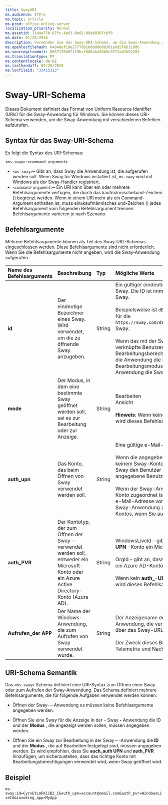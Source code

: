 ```yaml
---
title: SwayURI
ms.audience: ITPro
ms.topic: article
ms.prod: office-online-server
localization_priority: Normal
ms.assetid: 11daa75b-87fc-4e63-8e02-09ab9307c8f8
ms.date: 01/28/2016
description: Verwenden Sie das Sway-URI-Schema, um die Sway-Anwendung zu öffnen und eine Sway anzuzeigen oder zu bearbeiten.
ms.openlocfilehash: 04848ef1de2777d916d8dd8dd381e6d5f66310d6
ms.sourcegitcommit: 8657170d071f9bcf680aba50b9c07f2a4fb82283
ms.translationtype: MT
ms.contentlocale: de-DE
ms.lasthandoff: 04/28/2019
ms.locfileid: "33415313"
---
```

# <a name="sway-uri-scheme"></a>Sway-URI-Schema

Dieses Dokument definiert das Format von Uniform Resource Identifier (URIs) für die Sway-Anwendung für Windows. Sie können dieses URI-Schema verwenden, um die Sway-Anwendung mit verschiedenen Befehlen aufzurufen.

## <a name="sway-uri-scheme-syntax"></a>Syntax für das Sway-URI-Schema

Es folgt die Syntax des URI-Schemas:

`<ms-sway>:<command-argument>`

- `<ms-sway>`&ndash; Gibt an, dass Sway die Anwendung ist, die aufgerufen werden soll. Wenn Sway for Windows installiert ist, `ms-sway` wird mit Windows als der Sway-Handler registriert.
- `<command-argument>`&ndash; Ein URI kann über ein oder mehrere Befehlsargumente verfügen, die durch das kaufmännische`&`und-Zeichen () begrenzt werden. Wenn in einem URI mehr als ein Command-Argument enthalten ist, muss ein`&`kaufmännisches und-Zeichen () jedes Befehlsargument vom folgenden Befehlsargument trennen. Befehlsargumente variieren je nach Szenario. 

## <a name="command-arguments"></a>Befehlsargumente

Mehrere Befehlsargumente können als Teil des Sway-URL-Schemas eingeschlossen werden. Diese Befehlsargumente sind nicht erforderlich. Wenn Sie die Befehlsargumente nicht angeben, wird die Sway-Anwendung aufgerufen.

|Name des Befehlsarguments|Beschreibung|Typ|Mögliche Werte|Pflichtfeld?|
|:-----|:-----|:-----|:-----|:-----|
|**id**|Der eindeutige Bezeichner eines Sway. Wird verwendet, um die zu öffnende Sway anzugeben.|String|Ein gültiger eindeutiger Bezeichner für eine Sway. Die ID ist immer Teil der URL zu einem Sway.<br/><br/>Beispielsweise ist `dBheQgVZ1RQBfiQU`die ID für die `https://sway.com/dBheQgVZ1RQBfiQU`folgende Sway.<br/><br/>Wenn das mit der Sway-Anwendung verknüpfte Benutzerkonto über Bearbeitungsberechtigungen verfügt, öffnet die Anwendung die Sway im Bearbeitungsmodus. Andernfalls öffnet die Anwendung die Sway im Ansichtsmodus.|Nein|
|**mode**|Der Modus, in dem eine bestimmte Sway geöffnet werden soll, sei es zur Bearbeitung oder zur Anzeige.|String|Bearbeiten<br/>Ansicht<br/><br/>**Hinweis**: Wenn keine **ID** angegeben wird, wird dieses Befehlsargument ignoriert.|Nein|
|**auth_upn**|Das Konto, das beim Öffnen von Sway verwendet werden soll.|String|Eine gültige e-Mail-Adresse.<br/><br/>Wenn die angegebene e-Mail-Adresse keinem Sway-Konto zugeordnet ist, fordert Sway den Benutzer auf, sich als der angegebene Benutzer anzumelden.<br/><br/>Wenn der Sway-Anwendung mehr als ein Konto zugeordnet ist und die angegebene e-Mail-Adresse vorhanden ist, wechselt die Sway-Anwendung zur Verwendung dieses Kontos, wenn Sie aufgerufen wird.|Nein|
|**auth\_PVR**|Der Kontotyp, der zum Öffnen der Sway&mdash;verwendet werden soll, entweder ein Microsoft-Konto oder ein Azure Active Directory-Konto (Azure AD).|String|WindowsLiveId – gibt an, dass das **auth\_-UPN** -Konto ein Microsoft-Konto ist.<br/><br/>OrgId – gibt an, dass das **auth\_-UPN** -Konto ein Azure AD-Konto ist.<br/><br/>Wenn kein **auth\_-UPN** angegeben wird, wird dieses Befehlsargument ignoriert.|Nein|
|**Aufrufen\_der APP**|Der Name der Windows-Anwendung, die zum Aufrufen von Sway verwendet wurde.|String|Der Anzeigename der Windows-Anwendung, die verwendet wird, um Sway über das Sway-URL-Schema aufzurufen.<br/><br/>Der Zweck dieses Befehlsarguments ist die Telemetrie und Nachverfolgung.|Nein|

## <a name="uri-scheme-semantics"></a>URI-Schema Semantik

Das `<ms-sway>` Schema definiert eine URI-Syntax zum Öffnen einer Sway oder zum Aufrufen der Sway-Anwendung. Das Schema definiert mehrere Befehlsargumente, die für folgende Aufgaben verwendet werden können: 

- Öffnen der Sway- &ndash; Anwendung es müssen keine Befehlsargumente angegeben werden. 

- Öffnen Sie eine Sway für die Anzeige in der &ndash; Sway **-** Anwendung die ID und der **Modus** , die angezeigt werden sollen, müssen angegeben werden. 

- Öffnen Sie ein Sway zur Bearbeitung in der Sway &ndash; -Anwendung die **ID** und der **Modus** , die auf Bearbeiten festgelegt sind, müssen angegeben werden. Es wird empfohlen, dass Sie **auch\_auth UPN** und **auth\_PVR** hinzufügen, um sicherzustellen, dass das richtige Konto mit Bearbeitungsberechtigungen verwendet wird, wenn Sway geöffnet wird.  

## <a name="example"></a>Beispiel

`ms-sway:id=CyrvEYLmFKi1B2_I&auth_upn=account@email.com&auth_pvr=WindowsLiveId&invoking_app=MyApp` 


